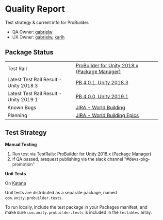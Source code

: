# Quality Report

Test strategy & current info for ProBuilder.

- QA Owner: [gabrielw](gabrielw@unity3d.com)
- UX Owner: [gabrielw](gabrielw@unity3d.com), [karlh](karlh@unity3d.com)

## Package Status

| | |
|--|--|
|Test Rail | [ProBuilder for Unity 2018.x (Package Manager)](https://qatestrail.hq.unity3d.com/index.php?/projects/overview/32) |
|Latest Test Rail Result - Unity 2018.3 | [PB 4.0.1, Unity 2018.3](https://qatestrail.hq.unity3d.com/index.php?/runs/view/11230) |
|Latest Test Rail Result - Unity 2019.1 | [PB 4.0.0, Unity 2019.1](https://qatestrail.hq.unity3d.com/index.php?/runs/view/11229) |
| Known Bugs | [JIRA - World Building](https://unity3d.atlassian.net/secure/RapidBoard.jspa?rapidView=73&projectKey=WB&view=planning&selectedIssue=WB-1106&epics=visible) |
| Planning | [JIRA - World Building Epics](https://unity3d.atlassian.net/secure/RapidBoard.jspa?rapidView=73&projectKey=WB&view=planning&selectedIssue=WB-1106&epics=visible) |

## Test Strategy

**Manual Testing**

1. Run test via TestRails: [ProBuilder for Unity 2018.x (Package Manager)](https://qatestrail.hq.unity3d.com/index.php?/projects/overview/32)
2. If QA passed, arequest publishing via the slack channel "#devs-pkg-promotion"

**Unit Tests**

On [Katana](https://katana.bf.unity3d.com/projects/com.unity.probuilder/builders?automation-tools_branch=master&comunityprobuilder_branch=master&package-validation-suite_branch=master&unity_branch=trunk)

Unit tests are distributed as a separate package, named `com.unity.probuilder.tests`.

To run locally, include the test package in your Packages manifest, and make sure `com.unity.probuilder.tests` is included in the `testables` array.


